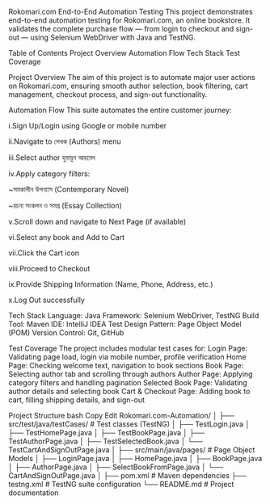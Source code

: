 Rokomari.com End-to-End Automation Testing
This project demonstrates end-to-end automation testing for Rokomari.com, an online bookstore. It validates the complete purchase flow — from login to checkout and sign-out — using Selenium WebDriver with Java and TestNG.

Table of Contents
Project Overview
Automation Flow
Tech Stack
Test Coverage


Project Overview
The aim of this project is to automate major user actions on Rokomari.com, ensuring smooth author selection, book filtering, cart management, checkout process, and sign-out functionality.

Automation Flow
This suite automates the entire customer journey:

i.Sign Up/Login using Google or mobile number

ii.Navigate to লেখক (Authors) menu

iii.Select author হুমায়ুন আহমেদ

iv.Apply category filters:

 ~সমকালীন উপন্যাস (Contemporary Novel)

~রচনা সংকলন ও সমগ্র (Essay Collection)

v.Scroll down and navigate to Next Page (if available)

vi.Select any book and Add to Cart

vii.Click the Cart icon

viii.Proceed to Checkout

ix.Provide Shipping Information (Name, Phone, Address, etc.)

x.Log Out successfully

Tech Stack
Language: Java
Framework: Selenium WebDriver, TestNG
Build Tool: Maven
IDE: IntelliJ IDEA
Test Design Pattern: Page Object Model (POM)
Version Control: Git, GitHub

Test Coverage
The project includes modular test cases for:
Login Page: Validating page load, login via mobile number, profile verification
Home Page: Checking welcome text, navigation to book sections
Book Page: Selecting author tab and scrolling through authors
Author Page: Applying category filters and handling pagination
Selected Book Page: Validating author details and selecting book
Cart & Checkout Page: Adding book to cart, filling shipping details, and sign-out

Project Structure
bash
Copy
Edit
Rokomari.com-Automation/
│
├── src/test/java/testCases/       # Test classes (TestNG)
│   ├── TestLogin.java
│   ├── TestHomePage.java
│   ├── TestBookPage.java
│   ├── TestAuthorPage.java
│   ├── TestSelectedBook.java
│   └── TestCartAndSignOutPage.java
│
├── src/main/java/pages/           # Page Object Models
│   ├── LoginPage.java
│   ├── HomePage.java
│   ├── BookPage.java
│   ├── AuthorPage.java
│   ├── SelectBookFromPage.java
│   └── CartAndSignOutPage.java
│
├── pom.xml                        # Maven dependencies
├── testng.xml                     # TestNG suite configuration
└── README.md                      # Project documentation



